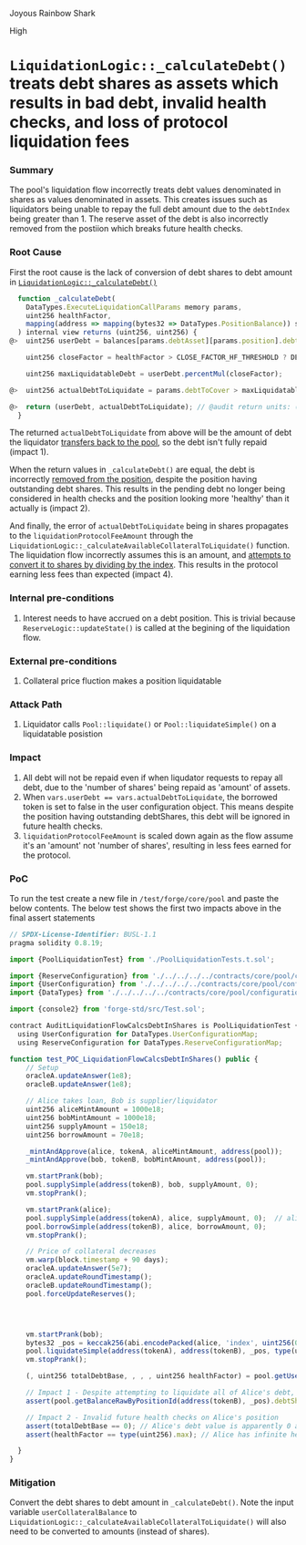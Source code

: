 Joyous Rainbow Shark

High

# `LiquidationLogic::_calculateDebt()` treats debt shares as assets which results in bad debt, invalid health checks, and loss of protocol liquidation fees

### Summary

The pool's liquidation flow incorrectly treats debt values denominated in shares as values denominated in assets. This creates issues such as liquidators being unable to repay the full debt amount due to the `debtIndex` being greater than 1. The reserve asset of the debt is also incorrectly removed from the postiion which breaks future health checks.

### Root Cause

First the root cause is the lack of conversion of debt shares to debt amount in [`LiquidationLogic::_calculateDebt()`](https://github.com/sherlock-audit/2024-06-new-scope/blob/main/zerolend-one/contracts/core/pool/logic/LiquidationLogic.sol#L259-L273)

```javascript
  function _calculateDebt(
    DataTypes.ExecuteLiquidationCallParams memory params,
    uint256 healthFactor,
    mapping(address => mapping(bytes32 => DataTypes.PositionBalance)) storage balances
  ) internal view returns (uint256, uint256) {
@>  uint256 userDebt = balances[params.debtAsset][params.position].debtShares; // @audit should convert this to debt amount

    uint256 closeFactor = healthFactor > CLOSE_FACTOR_HF_THRESHOLD ? DEFAULT_LIQUIDATION_CLOSE_FACTOR : MAX_LIQUIDATION_CLOSE_FACTOR;

    uint256 maxLiquidatableDebt = userDebt.percentMul(closeFactor);

@>  uint256 actualDebtToLiquidate = params.debtToCover > maxLiquidatableDebt ? maxLiquidatableDebt : params.debtToCover; // @audit compares an amount to shares

@>  return (userDebt, actualDebtToLiquidate); // @audit return units: (shares, amount) causing problems in the liquidation flow
  }
```

The returned `actualDebtToLiquidate` from above will be the amount of debt the liquidator [transfers back to the pool](https://github.com/sherlock-audit/2024-06-new-scope/blob/main/zerolend-one/contracts/core/pool/logic/LiquidationLogic.sol#L192), so the debt isn't fully repaid (impact 1). 

When the return values in `_calculateDebt()` are equal, the debt is incorrectly [removed from the position](https://github.com/sherlock-audit/2024-06-new-scope/blob/main/zerolend-one/contracts/core/pool/logic/LiquidationLogic.sol#L150-L152), despite the position having outstanding debt shares. This results in the pending debt no longer being considered in health checks and the position looking more 'healthy' than it actually is (impact 2).

And finally, the error of `actualDebtToLiquidate` being in shares propagates to the `liquidationProtocolFeeAmount` through the `LiquidationLogic::_calculateAvailableCollateralToLiquidate()` function. The liquidation flow incorrectly assumes this is an amount, and [attempts to convert it to shares by dividing by the index](https://github.com/sherlock-audit/2024-06-new-scope/blob/main/zerolend-one/contracts/core/pool/logic/LiquidationLogic.sol#L181). This results in the protocol earning less fees than expected (impact 4).

### Internal pre-conditions

1. Interest needs to have accrued on a debt position. This is trivial because `ReserveLogic::updateState()` is called at the begining of the liquidation flow.

### External pre-conditions

1. Collateral price fluction makes a position liquidatable

### Attack Path

1. Liquidator calls `Pool::liquidate()` or `Pool::liquidateSimple()` on a liquidatable posistion

### Impact

1. All debt will not be repaid even if when liqudator requests to repay all debt, due to the 'number of shares' being repaid as 'amount' of assets. 
2. When `vars.userDebt == vars.actualDebtToLiquidate`, the borrowed token is set to false in the user configuration object. This means despite the position having outstanding debtShares, this debt will be ignored in future health checks.
3. `liquidationProtocolFeeAmount` is scaled down again as the flow assume it's an 'amount' not 'number of shares', resulting in less fees earned for the protocol.

### PoC

To run the test create a new file in `/test/forge/core/pool` and paste the below contents. The below test shows the first two impacts above in the final assert statements

```javascript
// SPDX-License-Identifier: BUSL-1.1
pragma solidity 0.8.19;

import {PoolLiquidationTest} from './PoolLiquidationTests.t.sol';

import {ReserveConfiguration} from './../../../../contracts/core/pool/configuration/ReserveConfiguration.sol';
import {UserConfiguration} from './../../../../contracts/core/pool/configuration/UserConfiguration.sol';
import {DataTypes} from './../../../../contracts/core/pool/configuration/DataTypes.sol';

import {console2} from 'forge-std/src/Test.sol';

contract AuditLiquidationFlowCalcsDebtInShares is PoolLiquidationTest {
  using UserConfiguration for DataTypes.UserConfigurationMap;
  using ReserveConfiguration for DataTypes.ReserveConfigurationMap;

function test_POC_LiquidationFlowCalcsDebtInShares() public {
    // Setup
    oracleA.updateAnswer(1e8);
    oracleB.updateAnswer(1e8);

    // Alice takes loan, Bob is supplier/liquidator
    uint256 aliceMintAmount = 1000e18;
    uint256 bobMintAmount = 1000e18;
    uint256 supplyAmount = 150e18;
    uint256 borrowAmount = 70e18;

    _mintAndApprove(alice, tokenA, aliceMintAmount, address(pool));         // alice collateral
    _mintAndApprove(bob, tokenB, bobMintAmount, address(pool));             // bob supply

    vm.startPrank(bob);
    pool.supplySimple(address(tokenB), bob, supplyAmount, 0); 
    vm.stopPrank();

    vm.startPrank(alice);
    pool.supplySimple(address(tokenA), alice, supplyAmount, 0);  // alice collateral
    pool.borrowSimple(address(tokenB), alice, borrowAmount, 0);    
    vm.stopPrank();

    // Price of collateral decreases
    vm.warp(block.timestamp + 90 days);
    oracleA.updateAnswer(5e7);
    oracleA.updateRoundTimestamp();
    oracleB.updateRoundTimestamp();
    pool.forceUpdateReserves(); 




    vm.startPrank(bob);
    bytes32 _pos = keccak256(abi.encodePacked(alice, 'index', uint256(0)));
    pool.liquidateSimple(address(tokenA), address(tokenB), _pos, type(uint256).max); // Bob attempts to liquidate Alice (full liquidation)
    vm.stopPrank();

    (, uint256 totalDebtBase, , , , uint256 healthFactor) = pool.getUserAccountData(alice, 0);

    // Impact 1 - Despite attempting to liquidate all of Alice's debt, Bob only liquidates a portion of it. As a result Alice has remaining collateral value, no remaining debt value, but they have debt shares.
    assert(pool.getBalanceRawByPositionId(address(tokenB), _pos).debtShares > 0); // Alice has remaining debtShares

    // Impact 2 - Invalid future health checks on Alice's position
    assert(totalDebtBase == 0); // Alice's debt value is apparently 0 as it was incorrectly removed consideration as debt
    assert(healthFactor == type(uint256).max); // Alice has infinite health factor despite having outstanding debtShares

  }
}
```

### Mitigation

Convert the debt shares to debt amount in `_calculateDebt()`. Note the input variable `userCollateralBalance` to `LiquidationLogic::_calculateAvailableCollateralToLiquidate()` will also need to be converted to amounts (instead of shares).

